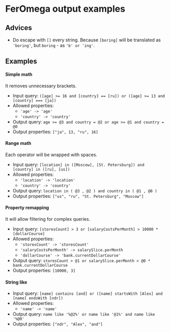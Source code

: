 # FerOmega output examples

## Advices

- Do escape with `[]` every string. Because `[boring]` will be translated as `'boring'`, but `boring` - as `'b' or 'ing'`.

## Examples

#### Simple math

It removes unnecessary brackets.

- Input query: `([age] >= 16 and [country] == [ru]) or ([age] >= 13 and [country] === [ja])`
- Allowed properties:
    - `'age' -> 'age'`
    - `'country' -> 'country'` 
- Output query: `age >= @3 and country = @2 or age >= @1 and country = @0`
- Output properties: `["ja", 13, "ru", 16]`

#### Range math

Each operator will be wrapped with spaces.

- Input query: `[location] in ([Moscow], [St. Petersburg]) and [country] in ([ru], [us])`
- Allowed properties:
    - `'location' -> 'location'`
    - `'country' -> 'country'`
- Output query: `location in ( @3 , @2 ) and country in ( @1 , @0 )`
- Output properties: `["us", "ru", "St. Petersburg", "Moscow"]`

#### Property remapping

It will allow filtering for complex queries.

- Input query: `[storesCount] > 3 or [salaryCostsPerMonth] > 10000 * [dollarCourse]`
- Allowed properties:
    - `'storesCount' -> 'storesCount'`
    - `'salaryCostsPerMonth' -> salarySlice.perMonth` 
    - `'dollarCourse' -> 'bank.currentDollarCourse'`
- Output query: `storesCount > @1 or salarySlice.perMonth > @0 * bank.currentDollarCourse`
- Output properties: `[10000, 3]`

#### String like

- Input query: `[name] contains [and] or ([name] startsWith [Alex] and [name] endsWith [ndr])`
- Allowed properties:
    - `'name' -> 'name'`
- Output query: `name like '%@2%' or name like '@1%' and name like '%@0'`
- Output properties: `["ndr", "Alex", "and"]`

